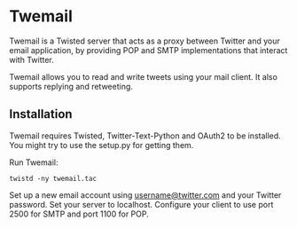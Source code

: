 # Twemail #

Twemail is a Twisted server that acts as a proxy between Twitter and your email application, by providing POP and SMTP implementations that interact with Twitter.

Twemail allows you to read and write tweets using your mail client. It also supports replying and retweeting.

## Installation ##

Twemail requires Twisted, Twitter-Text-Python and OAuth2 to be installed. You might try to use the setup.py for getting them.

Run Twemail:

    twistd -ny twemail.tac

Set up a new email account using username@twitter.com and your Twitter password. Set your server to localhost. Configure your client to use port 2500 for SMTP and port 1100 for POP.
